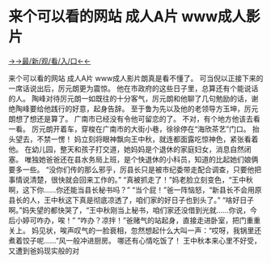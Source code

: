 # 来个可以看的网站 成人A片 www成人影片

<a href="https://senfoop.com">→→最/新/观/看/入/口←←</a>


来个可以看的网站 成人A片 www成人影片朗真是看不懂了。
可当倪以正接下来的一席话说出后，厉元朗更为震惊。
他在市政府的这些日子里，总算还有个能说话的人。
陶峰对待厉元朗一如既往的十分客气，厉元朗和他聊了几句勉励的话，谢绝陶峰要给他践行的好意，起身告辞。
至于鲁为先以及他的老领导方玉坤，厉元朗想了想还是算了。
广南市已经没有令他可留恋的了。
不对，有个地方他该去看一看。
厉元朗开着车，穿梭在广南市的大街小巷，徐徐停在“海欣茶艺”门口。
抬头望去，不禁一愣！
妈立刻将眼神飘向王中秋，就连都面露吃惊神色，紧张看着他。
在幼儿园，整天和孩子打交道，她妈妈是个退休的家庭妇女，消息自然闭塞。
唯独她爸爸还在县水务局上班，是个快退休的小科员，知道的比起她们娘俩要多一些。
“没你们传的那么邪乎，厉县长只是被市纪委带走配合调查，只要他把事情说清楚，很快就会回来工作的。”
“真被抓走了！”妈老脸立刻变色，“王中秋啊，这下你……你还能当县长秘书吗？”
“当个屁！”爸一阵恼怒，“新县长不会用原县长的人，王中秋这下真是彻底凉透了，咱们家的好日子也到头了。”
“啥好日子啊。”妈失望的都快哭了，“王中秋刚当上秘书，咱们家还没借到光就……你说，今后小婷可咋办，唉！”
“咋办？凉拌！”爸赌气的站起身，直接走进卧室，把门重重关上。
妈见状，唉声叹气的一脸衰相，忽然想起什么大叫一声：“哎呀，我锅里还煮着饺子呢……”风一般冲进厨房。
哪还有心情吃饭了！
王中秋本来心里不好受，又遭到爸妈现实般的对
